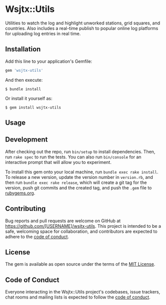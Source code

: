 # Wsjtx::Utils

Utilities to watch the log and highlight unworked stations, grid squares,
and countries. Also includes a real-time publish to popular online log platforms
for uploading log entries in real time.

## Installation

Add this line to your application's Gemfile:

```ruby
gem 'wsjtx-utils'
```

And then execute:

    $ bundle install

Or install it yourself as:

    $ gem install wsjtx-utils

## Usage



## Development

After checking out the repo, run `bin/setup` to install dependencies. Then, run `rake spec` to run the tests. You can also run `bin/console` for an interactive prompt that will allow you to experiment.

To install this gem onto your local machine, run `bundle exec rake install`. To release a new version, update the version number in `version.rb`, and then run `bundle exec rake release`, which will create a git tag for the version, push git commits and the created tag, and push the `.gem` file to [rubygems.org](https://rubygems.org).

## Contributing

Bug reports and pull requests are welcome on GitHub at https://github.com/[USERNAME]/wsjtx-utils. This project is intended to be a safe, welcoming space for collaboration, and contributors are expected to adhere to the [code of conduct](https://github.com/[USERNAME]/wsjtx-utils/blob/main/CODE_OF_CONDUCT.md).

## License

The gem is available as open source under the terms of the [MIT License](https://opensource.org/licenses/MIT).

## Code of Conduct

Everyone interacting in the Wsjtx::Utils project's codebases, issue trackers, chat rooms and mailing lists is expected to follow the [code of conduct](https://github.com/[USERNAME]/wsjtx-utils/blob/main/CODE_OF_CONDUCT.md).

